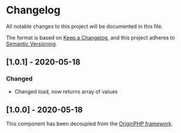 # Changelog

All notable changes to this project will be documented in this file.

The format is based on [Keep a Changelog](https://keepachangelog.com/en/1.0.0/),
and this project adheres to [Semantic Versioning](https://semver.org/spec/v2.0.0.html).

## [1.0.1] - 2020-05-18

### Changed

- Changed load, now returns array of values

## [1.0.0] - 2020-05-18

This component has been decoupled from the [OriginPHP framework](https://www.originphp.com/).